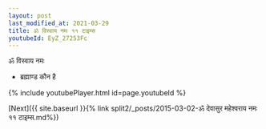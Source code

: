 ```yaml
---
layout: post
last_modified_at: 2021-03-29
title: ॐ विस्वाय नमः ११ टाइम्स
youtubeId: EyZ_27253Fc
---
```

 
 
 ॐ विस्वाय नमः  
 
 -  ब्रह्माण्ड कौन है 
 
  
 
  
 
 
 
 
 
 


{% include youtubePlayer.html id=page.youtubeId %}
 
[Next]({{ site.baseurl }}{% link  split2/_posts/2015-03-02-ॐ देवासुर महेश्वराय नमः ११ टाइम्स.md%})
 

